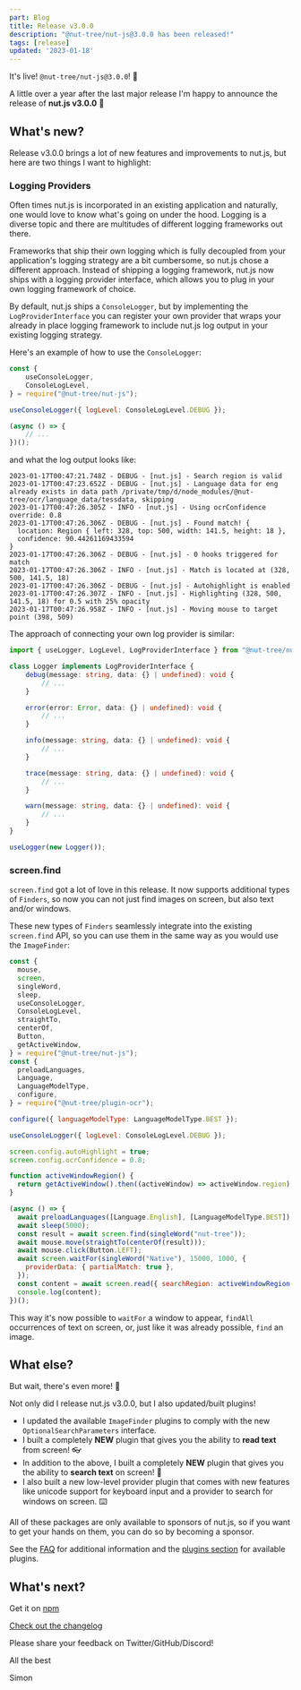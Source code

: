 ```yaml
---
part: Blog
title: Release v3.0.0
description: "@nut-tree/nut-js@3.0.0 has been released!"
tags: [release]
updated: '2023-01-18'
---
```


It's live! `@nut-tree/nut-js@3.0.0`! 🚀 

A little over a year after the last major release I'm happy to announce the release of **nut.js v3.0.0** 🎉

## What's new?

Release v3.0.0 brings a lot of new features and improvements to nut.js, but here are two things I want to highlight:

### Logging Providers

Often times nut.js is incorporated in an existing application and naturally, one would love to know what's going on under the hood.
Logging is a diverse topic and there are multitudes of different logging frameworks out there.

Frameworks that ship their own logging which is fully decoupled from your application's logging strategy are a bit cumbersome, so nut.js chose a different approach.
Instead of shipping a logging framework, nut.js now ships with a logging provider interface, which allows you to plug in your own logging framework of choice.

By default, nut.js ships a `ConsoleLogger`, but by implementing the `LogProviderInterface` you can register your own provider that wraps your already in place logging framework to include nut.js log output in your existing logging strategy.

Here's an example of how to use the `ConsoleLogger`:

```js
const {
    useConsoleLogger,
    ConsoleLogLevel,
} = require("@nut-tree/nut-js");

useConsoleLogger({ logLevel: ConsoleLogLevel.DEBUG });

(async () => {
    // ...
})();
```

and what the log output looks like:

```
2023-01-17T00:47:21.748Z - DEBUG - [nut.js] - Search region is valid
2023-01-17T00:47:23.652Z - DEBUG - [nut.js] - Language data for eng already exists in data path /private/tmp/d/node_modules/@nut-tree/ocr/language_data/tessdata, skipping
2023-01-17T00:47:26.305Z - INFO - [nut.js] - Using ocrConfidence override: 0.8
2023-01-17T00:47:26.306Z - DEBUG - [nut.js] - Found match! {
  location: Region { left: 328, top: 500, width: 141.5, height: 18 },
  confidence: 90.44261169433594
}
2023-01-17T00:47:26.306Z - DEBUG - [nut.js] - 0 hooks triggered for match
2023-01-17T00:47:26.306Z - INFO - [nut.js] - Match is located at (328, 500, 141.5, 18)
2023-01-17T00:47:26.306Z - DEBUG - [nut.js] - Autohighlight is enabled
2023-01-17T00:47:26.307Z - INFO - [nut.js] - Highlighting (328, 500, 141.5, 18) for 0.5 with 25% opacity
2023-01-17T00:47:26.958Z - INFO - [nut.js] - Moving mouse to target point (398, 509)
```

The approach of connecting your own log provider is similar:

```ts
import { useLogger, LogLevel, LogProviderInterface } from "@nut-tree/nut-js";

class Logger implements LogProviderInterface {
    debug(message: string, data: {} | undefined): void {
        // ...
    }

    error(error: Error, data: {} | undefined): void {
        // ...
    }

    info(message: string, data: {} | undefined): void {
        // ...
    }

    trace(message: string, data: {} | undefined): void {
        // ...
    }

    warn(message: string, data: {} | undefined): void {
        // ...
    }
}

useLogger(new Logger());
```

### screen.find

`screen.find` got a lot of love in this release.
It now supports additional types of `Finders`, so now you can not just find images on screen, but also text and/or windows.

These new types of `Finders` seamlessly integrate into the existing `screen.find` API, so you can use them in the same way as you would use the `ImageFinder`:

```js
const {
  mouse,
  screen,
  singleWord,
  sleep,
  useConsoleLogger,
  ConsoleLogLevel,
  straightTo,
  centerOf,
  Button,
  getActiveWindow,
} = require("@nut-tree/nut-js");
const {
  preloadLanguages,
  Language,
  LanguageModelType,
  configure,
} = require("@nut-tree/plugin-ocr");

configure({ languageModelType: LanguageModelType.BEST });

useConsoleLogger({ logLevel: ConsoleLogLevel.DEBUG });

screen.config.autoHighlight = true;
screen.config.ocrConfidence = 0.8;

function activeWindowRegion() {
  return getActiveWindow().then((activeWindow) => activeWindow.region);
}

(async () => {
  await preloadLanguages([Language.English], [LanguageModelType.BEST]);
  await sleep(5000);
  const result = await screen.find(singleWord("nut-tree"));
  await mouse.move(straightTo(centerOf(result)));
  await mouse.click(Button.LEFT);
  await screen.waitFor(singleWord("Native"), 15000, 1000, {
    providerData: { partialMatch: true },
  });
  const content = await screen.read({ searchRegion: activeWindowRegion() });
  console.log(content);
})();
```

This way it's now possible to `waitFor` a window to appear, `findAll` occurrences of text on screen, or, just like it was already possible, `find` an image.

## What else?

But wait, there's even more! 🤯

Not only did I release nut.js v3.0.0, but I also updated/built plugins!

- I updated the available `ImageFinder` plugins to comply with the new `OptionalSearchParameters` interface.
- I built a completely **NEW** plugin that gives you the ability to **read text** from screen! 👓
- In addition to the above, I built a completely **NEW** plugin that gives you the ability to **search text** on screen! 🔎
- I also built a new low-level provider plugin that comes with new features like unicode support for keyboard input and a provider to search for windows on screen. ⌨️

All of these packages are only available to sponsors of nut.js, so if you want to get your hands on them, you can do so by becoming a sponsor.

See the [FAQ](https://nutjs.dev/#faq-sponsor-benefits) for additional information and the [plugins section](https://nutjs.dev/plugins) for available plugins.

## What's next?

Get it on [npm](https://www.npmjs.com/package/@nut-tree/nut-js)

[Check out the changelog](https://github.com/nut-tree/nut.js/releases/tag/v3.0.0)

Please share your feedback on Twitter/GitHub/Discord!

All the best

Simon
